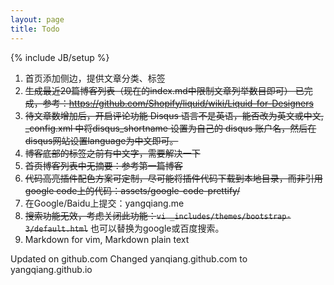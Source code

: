 ```yaml
---
layout: page
title: Todo
---
```

{% include JB/setup %}
1. 首页添加侧边，提供文章分类、标签
2. <strike>生成最近20篇博客列表（现在的index.md中限制文章列举数目即可）
已完成，参考：https://github.com/Shopify/liquid/wiki/Liquid-for-Designers</strike>
3. <strike>待文章数增加后，开启评论功能
  Disqus 语言不是英语，能否改为英文或中文, _config.xml 中将disqus_shortname 设置为自己的 disqus 账户名，然后在disqus网站设置language为中文即可。</strike>
4. <strike>博客底部的标签之前有中文字，需要解决一下</strike>
5. <strike>首页博客列表中无摘要：参考第一篇博客</strike>
6. <strike>代码高亮插件配色方案可定制，尽可能将插件代码下载到本地目录，而非引用google code上的代码：assets/google-code-prettify/</strike>
7. 在Google/Baidu上提交：yangqiang.me
8. <strike>搜索功能无效，考虑关闭此功能：`vi _includes/themes/bootstrap-3/default.html`</strike>
  也可以替换为google或百度搜索。
9. Markdown for vim, Markdown plain text

Updated on github.com
Changed yanqiang.github.com to yangqiang.github.io
